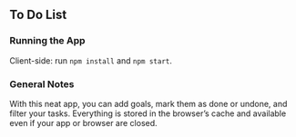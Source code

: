 ## To Do List

### Running the App

Client-side: run `npm install` and `npm start`.

### General Notes

With this neat app, you can add goals, mark them as done or undone, and filter your tasks. Everything is stored in the browser’s cache and available even if your app or browser are closed.
